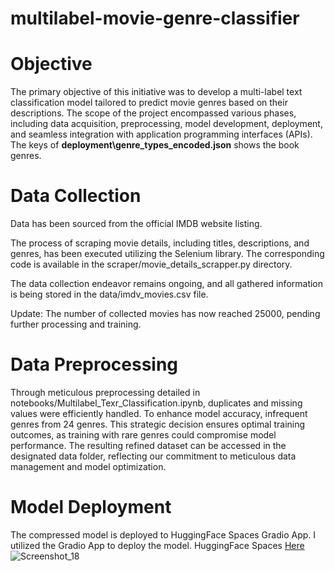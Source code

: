 # multilabel-movie-genre-classifier

# Objective
The primary objective of this initiative was to develop a multi-label text classification model tailored to predict movie genres based on their descriptions. The scope of the project encompassed various phases, including data acquisition, preprocessing, model development, deployment, and seamless integration with application programming interfaces (APIs).
The keys of 
**deployment\genre_types_encoded.json**
  shows the book genres.

# Data Collection

Data has been sourced from the official IMDB website listing.

The process of scraping movie details, including titles, descriptions, and genres, has been executed utilizing the Selenium library. The corresponding code is available in the scraper/movie_details_scrapper.py directory.

The data collection endeavor remains ongoing, and all gathered information is being stored in the data/imdv_movies.csv file.

Update: The number of collected movies has now reached 25000, pending further processing and training.

# Data Preprocessing

Through meticulous preprocessing detailed in notebooks/Multilabel_Texr_Classification.ipynb, duplicates and missing values were efficiently handled. To enhance model accuracy, infrequent genres from 24 genres. This strategic decision ensures optimal training outcomes, as training with rare genres could compromise model performance. The resulting refined dataset can be accessed in the designated data folder, reflecting our commitment to meticulous data management and model optimization.

# Model Deployment
 The compressed model is deployed to HuggingFace Spaces Gradio App. I utilized the Gradio App to deploy the model.
 HuggingFace Spaces [Here](https://huggingface.co/spaces/Somoresh/movie-genre-classifier)
 ![Screenshot_18](https://github.com/Somoresh/multilabel-movie-genre-classifier/assets/45269154/0233dd3e-0248-47f2-8b67-331874c9590c)
